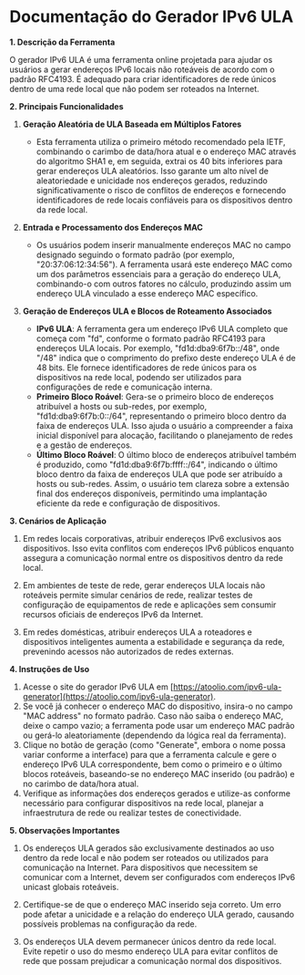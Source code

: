 # Documentação do Gerador IPv6 ULA

**1. Descrição da Ferramenta**

O gerador IPv6 ULA é uma ferramenta online projetada para ajudar os usuários a gerar endereços IPv6 locais não roteáveis de acordo com o padrão RFC4193. É adequado para criar identificadores de rede únicos dentro de uma rede local que não podem ser roteados na Internet.

**2. Principais Funcionalidades**

1. **Geração Aleatória de ULA Baseada em Múltiplos Fatores**
   * Esta ferramenta utiliza o primeiro método recomendado pela IETF, combinando o carimbo de data/hora atual e o endereço MAC através do algoritmo SHA1 e, em seguida, extrai os 40 bits inferiores para gerar endereços ULA aleatórios. Isso garante um alto nível de aleatoriedade e unicidade nos endereços gerados, reduzindo significativamente o risco de conflitos de endereços e fornecendo identificadores de rede locais confiáveis para os dispositivos dentro da rede local.

2. **Entrada e Processamento dos Endereços MAC**
   * Os usuários podem inserir manualmente endereços MAC no campo designado seguindo o formato padrão (por exemplo, "20:37:06:12:34:56"). A ferramenta usará este endereço MAC como um dos parâmetros essenciais para a geração do endereço ULA, combinando-o com outros fatores no cálculo, produzindo assim um endereço ULA vinculado a esse endereço MAC específico.

3. **Geração de Endereços ULA e Blocos de Roteamento Associados**

   * **IPv6 ULA**: A ferramenta gera um endereço IPv6 ULA completo que começa com "fd", conforme o formato padrão RFC4193 para endereços ULA locais. Por exemplo, "fd1d:dba9:6f7b::/48", onde "/48" indica que o comprimento do prefixo deste endereço ULA é de 48 bits. Ele fornece identificadores de rede únicos para os dispositivos na rede local, podendo ser utilizados para configurações de rede e comunicação interna.
   * **Primeiro Bloco Roável**: Gera-se o primeiro bloco de endereços atribuível a hosts ou sub-redes, por exemplo, "fd1d:dba9:6f7b:0::/64", representando o primeiro bloco dentro da faixa de endereços ULA. Isso ajuda o usuário a compreender a faixa inicial disponível para alocação, facilitando o planejamento de redes e a gestão de endereços.
   * **Último Bloco Roável**: O último bloco de endereços atribuível também é produzido, como "fd1d:dba9:6f7b:ffff::/64", indicando o último bloco dentro da faixa de endereços ULA que pode ser atribuído a hosts ou sub-redes. Assim, o usuário tem clareza sobre a extensão final dos endereços disponíveis, permitindo uma implantação eficiente da rede e configuração de dispositivos.

**3. Cenários de Aplicação**

1. Em redes locais corporativas, atribuir endereços IPv6 exclusivos aos dispositivos. Isso evita conflitos com endereços IPv6 públicos enquanto assegura a comunicação normal entre os dispositivos dentro da rede local.

2. Em ambientes de teste de rede, gerar endereços ULA locais não roteáveis permite simular cenários de rede, realizar testes de configuração de equipamentos de rede e aplicações sem consumir recursos oficiais de endereços IPv6 da Internet.

3. Em redes domésticas, atribuir endereços ULA a roteadores e dispositivos inteligentes aumenta a estabilidade e segurança da rede, prevenindo acessos não autorizados de redes externas.

**4. Instruções de Uso**

1. Acesse o site do gerador IPv6 ULA em [https://atoolio.com/ipv6-ula-generator](https://atoolio.com/ipv6-ula-generator).
2. Se você já conhecer o endereço MAC do dispositivo, insira-o no campo "MAC address" no formato padrão. Caso não saiba o endereço MAC, deixe o campo vazio; a ferramenta pode usar um endereço MAC padrão ou gerá-lo aleatoriamente (dependendo da lógica real da ferramenta).
3. Clique no botão de geração (como "Generate", embora o nome possa variar conforme a interface) para que a ferramenta calcule e gere o endereço IPv6 ULA correspondente, bem como o primeiro e o último blocos roteáveis, baseando-se no endereço MAC inserido (ou padrão) e no carimbo de data/hora atual.
4. Verifique as informações dos endereços gerados e utilize-as conforme necessário para configurar dispositivos na rede local, planejar a infraestrutura de rede ou realizar testes de conectividade.

**5. Observações Importantes**

1. Os endereços ULA gerados são exclusivamente destinados ao uso dentro da rede local e não podem ser roteados ou utilizados para comunicação na Internet. Para dispositivos que necessitem se comunicar com a Internet, devem ser configurados com endereços IPv6 unicast globais roteáveis.

2. Certifique-se de que o endereço MAC inserido seja correto. Um erro pode afetar a unicidade e a relação do endereço ULA gerado, causando possíveis problemas na configuração da rede.

3. Os endereços ULA devem permanecer únicos dentro da rede local. Evite repetir o uso do mesmo endereço ULA para evitar conflitos de rede que possam prejudicar a comunicação normal dos dispositivos.